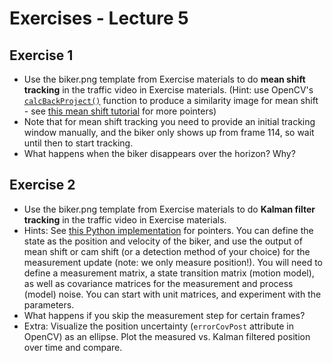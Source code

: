 # Exercises - Lecture 5

## Exercise 1

- Use the biker.png template from Exercise materials to do **mean shift tracking** in the traffic video in Exercise materials. (Hint: use OpenCV's [`calcBackProject()`](https://docs.opencv.org/3.4/da/d7f/tutorial_back_projection.html) function to produce a similarity image for mean shift - see [this mean shift tutorial](https://docs.opencv.org/3.4/d7/d00/tutorial_meanshift.html) for more pointers)
- Note that for mean shift tracking you need to provide an initial tracking window manually, and the biker only shows up from frame 114, so wait until then to start tracking.
- What happens when the biker disappears over the horizon? Why?

## Exercise 2

- Use the biker.png template from Exercise materials to do **Kalman filter tracking** in the traffic video in Exercise materials.
- Hints: See [this Python implementation](https://raw.githubusercontent.com/tobybreckon/python-examples-cv/master/kalman_tracking_live.py) for pointers. You can define the state as the position and velocity of the biker, and use the output of mean shift or cam shift (or a detection method of your choice) for the measurement update (note: we only measure position!). You will need to define a measurement matrix, a state transition matrix (motion model), as well as covariance matrices for the measurement and process (model) noise. You can start with unit matrices, and experiment with the parameters.
- What happens if you skip the measurement step for certain frames?
- Extra: Visualize the position uncertainty (`errorCovPost` attribute in OpenCV) as an ellipse. Plot the measured vs. Kalman filtered position over time and compare.
